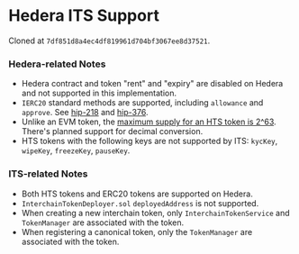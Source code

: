 # Hedera ITS Support

Cloned at `7df851d8a4ec4df819961d704bf3067ee8d37521`.

### Hedera-related Notes

- Hedera contract and token "rent" and "expiry" are disabled on Hedera and not supported in this implementation.
- `IERC20` standard methods are supported, including `allowance` and `approve`. See [hip-218](https://hips.hedera.com/hip/hip-218) and [hip-376](https://hips.hedera.com/hip/hip-376).
- Unlike an EVM token, the [maximum supply for an HTS token is 2^63](https://docs.hedera.com/hedera/sdks-and-apis/sdks/token-service/define-a-token#token-properties). There's planned support for decimal conversion.
- HTS tokens with the following keys are not supported by ITS: `kycKey`, `wipeKey`, `freezeKey`, `pauseKey`.

### ITS-related Notes

- Both HTS tokens and ERC20 tokens are supported on Hedera.
- `InterchainTokenDeployer.sol` `deployedAddress` is not supported.
- When creating a new interchain token, only `InterchainTokenService` and `TokenManager` are associated with the token.
- When registering a canonical token, only the `TokenManager` are associated with the token.
